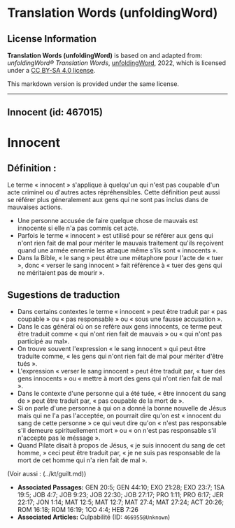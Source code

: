 # Translation Words (unfoldingWord)

## License Information

**Translation Words (unfoldingWord)** is based on and adapted from: _unfoldingWord® Translation Words_, [unfoldingWord](https://unfoldingword.org/utw), 2022, which is licensed under a [CC BY-SA 4.0 license](https://creativecommons.org/licenses/by-sa/4.0/legalcode.en).

This markdown version is provided under the same license.



--------------------------------

## Innocent (id: 467015)

Innocent
========

Définition :
------------

Le terme « innocent » s'applique à quelqu'un qui n'est pas coupable d'un acte criminel ou d'autres actes répréhensibles. Cette définition peut aussi se référer plus géneralement aux gens qui ne sont pas inclus dans de mauvaises actions.

* Une personne accusée de faire quelque chose de mauvais est innocente si elle n'a pas commis cet acte.
* Parfois le terme « innocent » est utilisé pour se référer aux gens qui n'ont rien fait de mal pour mériter le mauvais traitement qu'ils reçoivent quand une armée ennemie les attaque même s'ils sont « innocents ».
* Dans la Bible, « le sang » peut être une métaphore pour l'acte de « tuer », donc « verser le sang innocent » fait référence à « tuer des gens qui ne méritaient pas de mourir ».

Sugestions de traduction
------------------------

* Dans certains contextes le terme « innocent » peut être traduit par « pas coupable » ou « pas responsable » ou « sous une fausse accusation ».
* Dans le cas général où on se refère aux gens innocents, ce terme peut être traduit comme « qui n'ont rien fait de mauvais » ou « qui n'ont pas participé au mal».
* On trouve souvent l'expression « le sang innocent » qui peut être traduite comme, « les gens qui n'ont rien fait de mal pour mériter d'être tués ».
* L'expression « verser le sang innocent » peut être traduit par, « tuer des gens innocents » ou « mettre à mort des gens qui n'ont rien fait de mal ».
* Dans le contexte d'une personne qui a été tuée, « être innocent du sang de » peut être traduit par, « pas coupable de la mort de ».
* Si on parle d'une personne à qui on a donné la bonne nouvelle de Jésus mais qui ne l'a pas l'acceptée, on pourrait dire qu'on est « innocent du sang de cette personne » ce qui veut dire qu'on « n'est pas responsable s'il demeure spirituellement mort » ou « on n'est pas responsable s'il n'accepte pas le méssage ».
* Quand Pilate disait à propos de Jésus, « je suis innocent du sang de cet homme, » ceci peut être traduit par, « je ne suis pas responsable de la mort de cet homme qui n'a rien fait de mal ».

(Voir aussi : (../kt/guilt.md))

* **Associated Passages:** GEN 20:5; GEN 44:10; EXO 21:28; EXO 23:7; 1SA 19:5; JOB 4:7; JOB 9:23; JOB 22:30; JOB 27:17; PRO 1:11; PRO 6:17; JER 22:17; JON 1:14; MAT 12:5; MAT 12:7; MAT 27:4; MAT 27:24; ACT 20:26; ROM 16:18; ROM 16:19; 1CO 4:4; HEB 7:26
* **Associated Articles:** Culpabilité (ID: `466955@Unknown`)

